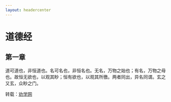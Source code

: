 ```yaml
---
layout: headercenter
---
```


# 道德经

## 第一章

道可道也，非恒道也。名可名也，非恒名也。无名，万物之始也；有名，万物之母也。故恒无欲也，以观其眇；恒有欲也，以观其所徼。两者同出，异名同谓。玄之又玄，众眇之门。 

转载：[劝学网](http://www.quanxue.cn/CT_DaoJia/LaoZiIndex.html)
